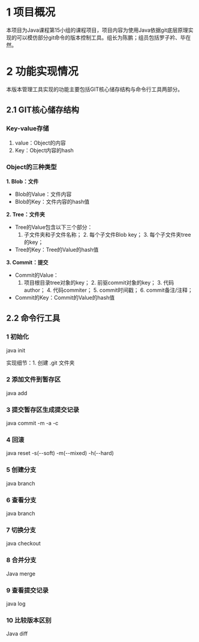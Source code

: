 # **1** 项目概况

本项目为Java课程第15小组的课程项目，项目内容为使用Java依据git底层原理实现的可以模仿部分git命令的版本控制工具。组长为陈鹏；组员包括罗子衿、毕在然。



# **2** 功能实现情况

本版本管理工具实现的功能主要包括GIT核心储存结构与命令行工具两部分。 



## 2.1 GIT核心储存结构

### **Key-value存储**

1. value：Object的内容
2. Key：Object内容的hash

### **Object的三种类型**

**1. Blob：文件**

- Blob的Value：文件内容
- Blob的Key：文件内容的hash值

**2. Tree：文件夹**

- Tree的Value包含以下三个部分：
  1. 子文件夹和子文件名称；
     2. 每个子文件Blob key；
     3. 每个子文件夹tree的key；
- Tree的Key：Tree的Value的hash值

**3. Commit：提交**

- Commit的Value：
  1. 项目根目录tree对象的key；
     2. 前驱commit对象的key；
     3. 代码author；
     4. 代码commiter；
     5. commit时间戳；
     6. commit备注/注释；
- Commit的Key：Commit的Value的hash值



## 2.2 命令行工具

### 1 初始化

java init

实现细节：1. 创建 .git 文件夹

### 2 添加文件到暂存区

java add <filename>

### 3 提交暂存区生成提交记录

java commit -m <message> -a <author> -c <committer>

### 4 回滚

java reset -s(--soft) -m(--mixed) -h(--hard)

### 5 创建分支

java branch <branchname>

### 6 查看分支

java branch

### 7 切换分支

java checkout <branchname>

### 8 合并分支

Java merge <branchname>

### 9 查看提交记录

java log

### 10 比较版本区别

Java diff